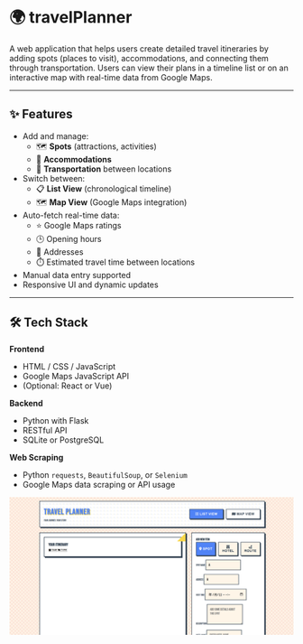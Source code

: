 # 🌍 travelPlanner

A web application that helps users create detailed travel itineraries by adding spots (places to visit), accommodations, and connecting them through transportation. Users can view their plans in a timeline list or on an interactive map with real-time data from Google Maps.

---

## ✨ Features

- Add and manage:
  - 🗺️ **Spots** (attractions, activities)
  - 🏨 **Accommodations**
  - 🚗 **Transportation** between locations
- Switch between:
  - 📋 **List View** (chronological timeline)
  - 🗺️ **Map View** (Google Maps integration)
- Auto-fetch real-time data:
  - ⭐ Google Maps ratings
  - 🕒 Opening hours
  - 📍 Addresses
  - ⏱️ Estimated travel time between locations
- Manual data entry supported
- Responsive UI and dynamic updates

---

## 🛠️ Tech Stack

**Frontend**
- HTML / CSS / JavaScript
- Google Maps JavaScript API
- (Optional: React or Vue)

**Backend**
- Python with Flask
- RESTful API
- SQLite or PostgreSQL

**Web Scraping**
- Python `requests`, `BeautifulSoup`, or `Selenium`
- Google Maps data scraping or API usage

![image][index_image]


[index_image]: image\index.png
